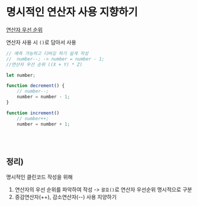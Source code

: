 # 명시적인 연산자 사용 지향하기

[연산자 우선 순위](https://developer.mozilla.org/ko/docs/Web/JavaScript/Reference/Operators/Operator_Precedence)

연산자 사용 시 `()`로 담아서 사용

```javascript
// 예측 가능하고 디버깅 하기 쉽게 작성
//  number--; -> number = number - 1;
//연산자 우선 순위 ((X + Y) * Z)

let number;

function decrement() {
    // number--;
    number = number - 1;
}

function increment()
    // number++;
    number = number + 1;
```

<br/>
<br/>

## 정리)

명시적인 클린코드 작성을 위해

1. 연산자의 우선 순위를 파악하여 작성 -> `괄호()`로 연산자 우선순위 명시적으로 구분
2. 증감연산자(++), 감소연산자(--) 사용 지양하기
